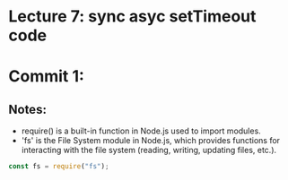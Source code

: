 # Lecture 7: sync asyc setTimeout code

# Commit 1:

## Notes:

- require() is a built-in function in Node.js used to import modules.
- 'fs' is the File System module in Node.js, which provides functions for interacting with the file system (reading, writing, updating files, etc.).

```js
const fs = require("fs");
```
